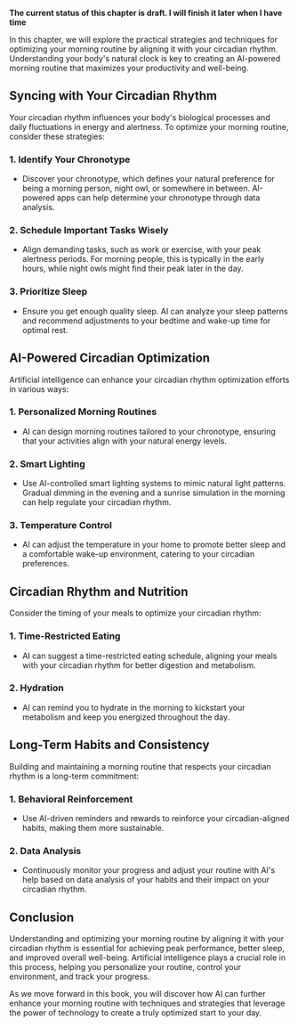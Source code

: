 **The current status of this chapter is draft. I will finish it later when I have time**

In this chapter, we will explore the practical strategies and techniques for optimizing your morning routine by aligning it with your circadian rhythm. Understanding your body's natural clock is key to creating an AI-powered morning routine that maximizes your productivity and well-being.

**Syncing with Your Circadian Rhythm**
--------------------------------------

Your circadian rhythm influences your body's biological processes and daily fluctuations in energy and alertness. To optimize your morning routine, consider these strategies:

### **1. Identify Your Chronotype**

* Discover your chronotype, which defines your natural preference for being a morning person, night owl, or somewhere in between. AI-powered apps can help determine your chronotype through data analysis.

### **2. Schedule Important Tasks Wisely**

* Align demanding tasks, such as work or exercise, with your peak alertness periods. For morning people, this is typically in the early hours, while night owls might find their peak later in the day.

### **3. Prioritize Sleep**

* Ensure you get enough quality sleep. AI can analyze your sleep patterns and recommend adjustments to your bedtime and wake-up time for optimal rest.

**AI-Powered Circadian Optimization**
-------------------------------------

Artificial intelligence can enhance your circadian rhythm optimization efforts in various ways:

### **1. Personalized Morning Routines**

* AI can design morning routines tailored to your chronotype, ensuring that your activities align with your natural energy levels.

### **2. Smart Lighting**

* Use AI-controlled smart lighting systems to mimic natural light patterns. Gradual dimming in the evening and a sunrise simulation in the morning can help regulate your circadian rhythm.

### **3. Temperature Control**

* AI can adjust the temperature in your home to promote better sleep and a comfortable wake-up environment, catering to your circadian preferences.

**Circadian Rhythm and Nutrition**
----------------------------------

Consider the timing of your meals to optimize your circadian rhythm:

### **1. Time-Restricted Eating**

* AI can suggest a time-restricted eating schedule, aligning your meals with your circadian rhythm for better digestion and metabolism.

### **2. Hydration**

* AI can remind you to hydrate in the morning to kickstart your metabolism and keep you energized throughout the day.

**Long-Term Habits and Consistency**
------------------------------------

Building and maintaining a morning routine that respects your circadian rhythm is a long-term commitment:

### **1. Behavioral Reinforcement**

* Use AI-driven reminders and rewards to reinforce your circadian-aligned habits, making them more sustainable.

### **2. Data Analysis**

* Continuously monitor your progress and adjust your routine with AI's help based on data analysis of your habits and their impact on your circadian rhythm.

**Conclusion**
--------------

Understanding and optimizing your morning routine by aligning it with your circadian rhythm is essential for achieving peak performance, better sleep, and improved overall well-being. Artificial intelligence plays a crucial role in this process, helping you personalize your routine, control your environment, and track your progress.

As we move forward in this book, you will discover how AI can further enhance your morning routine with techniques and strategies that leverage the power of technology to create a truly optimized start to your day.
